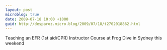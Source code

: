 ```yaml
---
layout: post
microblog: true
date: 2009-07-18 10:00 +1000
guid: http://desparoz.micro.blog/2009/07/18/t2702018862.html
---
```

Teaching an EFR (1st aid/CPR)  Instructor Course at Frog Dive in Sydney this weekend
